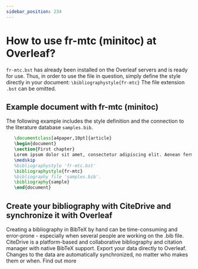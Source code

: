 ```yaml
---
sidebar_position: 234
---
```


# How to use fr-mtc (minitoc) at Overleaf?
`fr-mtc.bst` has already been installed on the Overleaf servers and is ready for use. Thus, in order to use the file in question, simply define the style directly in your document: `\bibliographystyle{fr-mtc}` The file extension `.bst` can be omitted.

## Example document with fr-mtc (minitoc)
The following example includes the style definition and the connection to the literature database `samples.bib`.
```tex
   \documentclass[a4paper,10pt]{article}
   \begin{document}
   \section{First chapter}
   Lorem ipsum dolor sit amet, consectetur adipiscing elit. Aenean fermentum justo massa, ut maximus mauris sodales et. Aenean vel elit a erat rhoncus pharetra.
   \medskip
   %bibliographystyle 'fr-mtc.bst'
   \bibliographystyle{fr-mtc}
   %bibliography file 'samples.bib'.
   \bibliography{sample}
   \end{document}
```

## Create your bibliography with CiteDrive and synchronize it with Overleaf
Creating a bibliography in BibTeX by hand can be time-consuming and error-prone - especially when several people are working on the .bib file. CiteDrive is a platform-based and collaborative bibliography and citation manager with native BibTeX support. Export your data directly to Overleaf. Changes to the data are automatically synchronized, no matter who makes them or when. Find out more